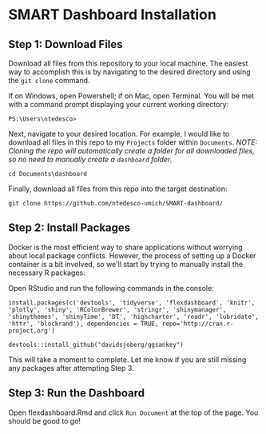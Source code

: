 # SMART Dashboard Installation

## Step 1: Download Files

   Download all files from this repository to your local machine. The easiest way to accomplish this is by navigating to the desired directory and using the `git clone` command.

   If on Windows, open Powershell; if on Mac, open Terminal. You will be met with a command prompt displaying your current working directory: 

   ```
   PS:\Users\ntedesco>
   ```

   Next, navigate to your desired location. For example, I would like to download all files in this repo to my `Projects` folder within `Documents`. *NOTE: Cloning the repo will automatically create a folder for all downloaded files, so no need to manually create a `dashboard` folder.*

   ```
   cd Documents\dashboard
   ```

   Finally, download all files from this repo into the target destination: 

   ```
   git clone https://github.com/ntedesco-umich/SMART-dashboard/
   ```

## Step 2: Install Packages 

   Docker is the most efficient way to share applications without worrying about local package conflicts. However, the process of setting up a Docker container is a bit involved, so we'll start by trying to manually install the necessary R packages. 

   Open RStudio and run the following commands in the console: 

   ```
   install.packages(c('devtools', 'tidyverse', 'flexdashboard', 'knitr', 'plotly', 'shiny', 'RColorBrewer', 'stringr', 'shinymanager', 'shinythemes', 'shinyTime', 'DT', 'highcharter', 'readr', 'lubridate', 'httr', 'blockrand'), dependencies = TRUE, repo='http://cran.r-project.org')

   devtools::install_github("davidsjoberg/ggsankey")
   ```

   This will take a moment to complete. Let me know if you are still missing any packages after attempting Step 3. 

## Step 3: Run the Dashboard

   Open flexdashboard.Rmd and click `Run Document` at the top of the page. You should be good to go! 

